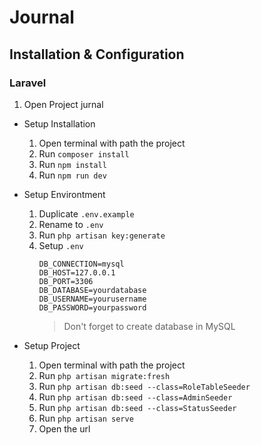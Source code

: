 # Journal

## Installation & Configuration

### Laravel
1. Open Project jurnal
- Setup Installation
    1. Open terminal with path the project
    2. Run `composer install`
    3. Run `npm install`
    4. Run `npm run dev`

- Setup Environtment
    1. Duplicate `.env.example`
    2. Rename to `.env`
    3. Run `php artisan key:generate`
    4. Setup `.env`
        ```env
        DB_CONNECTION=mysql
        DB_HOST=127.0.0.1
        DB_PORT=3306
        DB_DATABASE=yourdatabase
        DB_USERNAME=yourusername
        DB_PASSWORD=yourpassword
        
        ```
        > Don't forget to create database in MySQL

- Setup Project
    1. Open terminal with path the project
    2. Run `php artisan migrate:fresh`
    3. Run `php artisan db:seed --class=RoleTableSeeder`
    4. Run `php artisan db:seed --class=AdminSeeder`
    5. Run `php artisan db:seed --class=StatusSeeder`
    7. Run `php artisan serve`
    8. Open the url
